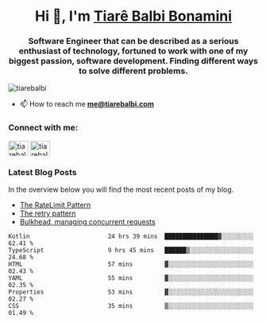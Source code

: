 

<h1 align="center">Hi 👋, I'm <a href="https://tiarebalbi.com?utm_source=github&utm_medium=profile&utm_campaign=github_profile">Tiarê Balbi Bonamini</a></h1>

<h3 align="center">Software Engineer that can be described as a serious enthusiast of technology, fortuned to work with one of my biggest passion, software development. Finding different ways to solve different problems.</h3>

<p align="left"> <img src="https://komarev.com/ghpvc/?username=tiarebalbi" alt="tiarebalbi" /> </p>

- 📫 How to reach me **me@tiarebalbi.com**

<p align="left">
<h3 align="left">Connect with me:</h3>
<a href="https://twitter.com/tiarebalbi" target="blank"><img align="center" src="https://cdn.jsdelivr.net/npm/simple-icons@3.0.1/icons/twitter.svg" alt="tiarebalbi" height="30" width="40" /></a>
<a href="https://instagram.com/tiarebalbi" target="blank"><img align="center" src="https://cdn.jsdelivr.net/npm/simple-icons@3.0.1/icons/instagram.svg" alt="tiarebalbi" height="30" width="40" /></a>
</p>

### Latest Blog Posts

In the overview below you will find the most recent posts of my blog.

* [The RateLimit Pattern](https://tiarebalbi.com/article/week-4-the-rate-limit-pattern?utm_source=github&utm_medium=profile&utm_campaign=github_profile)
* [The retry pattern](https://tiarebalbi.com/article/week-3-the-retry-pattern?utm_source=github&utm_medium=profile&utm_campaign=github_profile)
* [Bulkhead, managing concurrent requests](https://tiarebalbi.com/article/week-2-bulkhead-managing-concurrent-requests?utm_source=github&utm_medium=profile&utm_campaign=github_profile)

<!--START_SECTION:waka-->

```text
Kotlin                      24 hrs 39 mins  ███████████████▓░░░░░░░░░   62.41 %
TypeScript                  9 hrs 45 mins   ██████▒░░░░░░░░░░░░░░░░░░   24.68 %
HTML                        57 mins         ▓░░░░░░░░░░░░░░░░░░░░░░░░   02.43 %
YAML                        55 mins         ▓░░░░░░░░░░░░░░░░░░░░░░░░   02.35 %
Properties                  53 mins         ▓░░░░░░░░░░░░░░░░░░░░░░░░   02.27 %
CSS                         35 mins         ▒░░░░░░░░░░░░░░░░░░░░░░░░   01.49 %
```

<!--END_SECTION:waka-->
